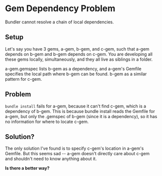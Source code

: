 Gem Dependency Problem
======================

Bundler cannot resolve a chain of local dependencies.

Setup
-----

Let's say you have 3 gems, a-gem, b-gem, and c-gem, such that a-gem depends on
b-gem and b-gem depends on c-gem.  You are developing all these gems locally,
simultaneously, and they all live as siblings in a folder.

a-gem.gemspec lists b-gem as a dependency, and a-gem's Gemfile specifies the
local path where b-gem can be found.  b-gem as a similar pattern for c-gem.

Problem
-------

`bundle install` fails for a-gem, because it can't find c-gem, which is
a dependency of b-gem.  This is because bundle install reads the Gemfile for
a-gem, but only the .gemspec of b-gem (since it is a dependency), so it has no
information for where to locate c-gem.

Solution?
---------

The only solution I've found is to specify c-gem's location in a-gem's Gemfile.
But this seems sad -- a-gem doesn't directly care about c-gem and shouldn't
need to know anything about it.

**Is there a better way?**
